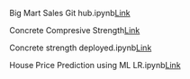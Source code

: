 Big Mart Sales Git hub.ipynb[Link](https://github.com/Rish1382/Linear-Regression-SLR-Projects/blob/main/Big%20Mart%20Sales%20Git%20hub.ipynb)

Concrete Compresive Strength[Link](https://github.com/Rish1382/Linear-Regression-SLR-Projects/edit/main/README.md)

Concrete strength deployed.ipynb[Link](https://github.com/Rish1382/Linear-Regression-SLR-Projects/edit/main/README.md)

House Price Prediction using ML LR.ipynb[Link](https://github.com/Rish1382/Linear-Regression-SLR-Projects/edit/main/README.md)
